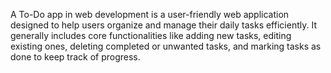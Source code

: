 A To-Do app in web development is a user-friendly web application designed to help users organize and manage their daily tasks efficiently. It generally includes core functionalities like adding new tasks, editing existing ones, deleting completed or unwanted tasks, and marking tasks as done to keep track of progress.
